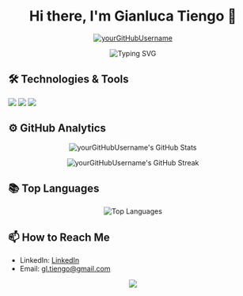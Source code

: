 <h1 align="center">Hi there, I'm Gianluca Tiengo 👋</h1>

<p align="center">
  <a href="https://github.com/Gian1984">
    <img src="https://komarev.com/ghpvc/?username=Gian1984&label=Profile%20views&color=0e75b6&style=flat" alt="yourGitHubUsername" />
  </a>
</p>

<p align="center">
  <img src="https://readme-typing-svg.herokuapp.com?font=Fira+Code&size=22&duration=3000&pause=1000&color=F75C7E&center=true&vCenter=true&width=435&lines=Enthusiastic+Dev%21;Always+learning+new+things%21" alt="Typing SVG" />
</p>

## 🛠️ Technologies & Tools
![](https://img.shields.io/badge/OS-Linux-informational?style=flat&logo=linux&logoColor=white&color=2bbc8a)
![](https://img.shields.io/badge/Editor-VSCode-informational?style=flat&logo=visual-studio-code&logoColor=white&color=2bbc8a)
![](https://img.shields.io/badge/Code-Python-informational?style=flat&logo=python&logoColor=white&color=2bbc8a)

## ⚙️ GitHub Analytics

<p align="center">
  <img src="https://github-readme-stats.vercel.app/api?username=Gian1984&show_icons=true&theme=tokyonight" alt="yourGitHubUsername's GitHub Stats" />
</p>

<p align="center">
  <img src="https://github-readme-streak-stats.herokuapp.com/?user=yourGitHubUsername&theme=tokyonight" alt="yourGitHubUsername's GitHub Streak" />
</p>

## 📚 Top Languages

<p align="center">
  <img src="https://github-readme-stats.vercel.app/api/top-langs/?username=Gian1984&layout=compact&theme=tokyonight" alt="Top Languages" />
</p>

## 📫 How to Reach Me

- LinkedIn: [LinkedIn](https://www.linkedin.com/in/gianluca-tiengo/)
- Email: gl.tiengo@gmail.com

<p align="center">
  <img src="https://activity-graph.herokuapp.com/graph?username=yourGitHubUsername&theme=minimal" />
</p>
